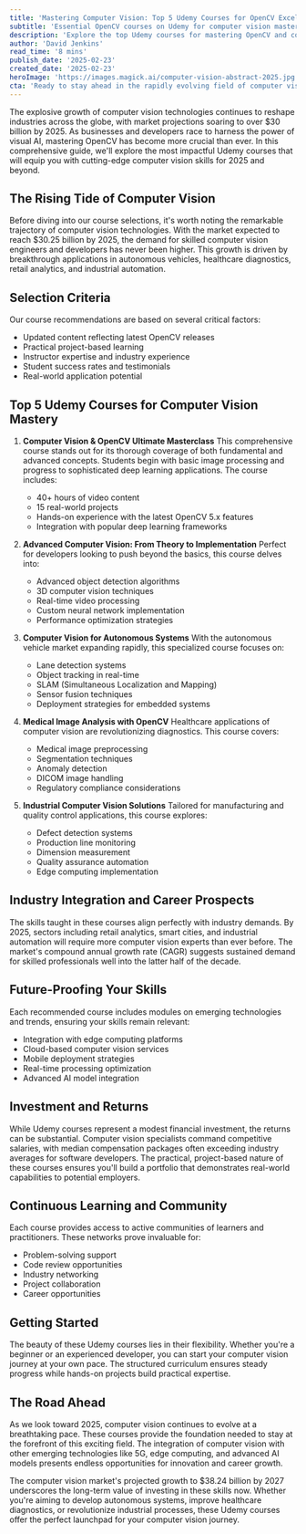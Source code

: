 ```yaml
---
title: 'Mastering Computer Vision: Top 5 Udemy Courses for OpenCV Excellence in 2025'
subtitle: 'Essential OpenCV courses on Udemy for computer vision mastery in 2025'
description: 'Explore the top Udemy courses for mastering OpenCV and computer vision in 2025. With a market trajectory aiming for $30 billion, these courses offer comprehensive training from image processing to AI integration — ideal for both beginners and seasoned developers.'
author: 'David Jenkins'
read_time: '8 mins'
publish_date: '2025-02-23'
created_date: '2025-02-23'
heroImage: 'https://images.magick.ai/computer-vision-abstract-2025.jpg'
cta: 'Ready to stay ahead in the rapidly evolving field of computer vision? Follow us on LinkedIn for regular updates on cutting-edge developments, expert insights, and exclusive learning opportunities in computer vision and AI technology.'
---
```


The explosive growth of computer vision technologies continues to reshape industries across the globe, with market projections soaring to over $30 billion by 2025. As businesses and developers race to harness the power of visual AI, mastering OpenCV has become more crucial than ever. In this comprehensive guide, we'll explore the most impactful Udemy courses that will equip you with cutting-edge computer vision skills for 2025 and beyond.

## The Rising Tide of Computer Vision

Before diving into our course selections, it's worth noting the remarkable trajectory of computer vision technologies. With the market expected to reach $30.25 billion by 2025, the demand for skilled computer vision engineers and developers has never been higher. This growth is driven by breakthrough applications in autonomous vehicles, healthcare diagnostics, retail analytics, and industrial automation.

## Selection Criteria

Our course recommendations are based on several critical factors:
- Updated content reflecting latest OpenCV releases
- Practical project-based learning
- Instructor expertise and industry experience
- Student success rates and testimonials
- Real-world application potential

## Top 5 Udemy Courses for Computer Vision Mastery

1. **Computer Vision & OpenCV Ultimate Masterclass**
   This comprehensive course stands out for its thorough coverage of both fundamental and advanced concepts. Students begin with basic image processing and progress to sophisticated deep learning applications. The course includes:
   - 40+ hours of video content
   - 15 real-world projects
   - Hands-on experience with the latest OpenCV 5.x features
   - Integration with popular deep learning frameworks

2. **Advanced Computer Vision: From Theory to Implementation**
   Perfect for developers looking to push beyond the basics, this course delves into:
   - Advanced object detection algorithms
   - 3D computer vision techniques
   - Real-time video processing
   - Custom neural network implementation
   - Performance optimization strategies

3. **Computer Vision for Autonomous Systems**
   With the autonomous vehicle market expanding rapidly, this specialized course focuses on:
   - Lane detection systems
   - Object tracking in real-time
   - SLAM (Simultaneous Localization and Mapping)
   - Sensor fusion techniques
   - Deployment strategies for embedded systems

4. **Medical Image Analysis with OpenCV**
   Healthcare applications of computer vision are revolutionizing diagnostics. This course covers:
   - Medical image preprocessing
   - Segmentation techniques
   - Anomaly detection
   - DICOM image handling
   - Regulatory compliance considerations

5. **Industrial Computer Vision Solutions**
   Tailored for manufacturing and quality control applications, this course explores:
   - Defect detection systems
   - Production line monitoring
   - Dimension measurement
   - Quality assurance automation
   - Edge computing implementation

## Industry Integration and Career Prospects

The skills taught in these courses align perfectly with industry demands. By 2025, sectors including retail analytics, smart cities, and industrial automation will require more computer vision experts than ever before. The market's compound annual growth rate (CAGR) suggests sustained demand for skilled professionals well into the latter half of the decade.

## Future-Proofing Your Skills

Each recommended course includes modules on emerging technologies and trends, ensuring your skills remain relevant:
- Integration with edge computing platforms
- Cloud-based computer vision services
- Mobile deployment strategies
- Real-time processing optimization
- Advanced AI model integration

## Investment and Returns

While Udemy courses represent a modest financial investment, the returns can be substantial. Computer vision specialists command competitive salaries, with median compensation packages often exceeding industry averages for software developers. The practical, project-based nature of these courses ensures you'll build a portfolio that demonstrates real-world capabilities to potential employers.

## Continuous Learning and Community

Each course provides access to active communities of learners and practitioners. These networks prove invaluable for:
- Problem-solving support
- Code review opportunities
- Industry networking
- Project collaboration
- Career opportunities

## Getting Started

The beauty of these Udemy courses lies in their flexibility. Whether you're a beginner or an experienced developer, you can start your computer vision journey at your own pace. The structured curriculum ensures steady progress while hands-on projects build practical expertise.

## The Road Ahead

As we look toward 2025, computer vision continues to evolve at a breathtaking pace. These courses provide the foundation needed to stay at the forefront of this exciting field. The integration of computer vision with other emerging technologies like 5G, edge computing, and advanced AI models presents endless opportunities for innovation and career growth.

The computer vision market's projected growth to $38.24 billion by 2027 underscores the long-term value of investing in these skills now. Whether you're aiming to develop autonomous systems, improve healthcare diagnostics, or revolutionize industrial processes, these Udemy courses offer the perfect launchpad for your computer vision journey.